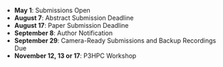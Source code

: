 - **May 1**: Submissions Open
- **August 7**: Abstract Submission Deadline
- **August 17**: Paper Submission Deadline
- **September 8**: Author Notification
- **September 29**: Camera-Ready Submissions and Backup Recordings Due
- **November 12, 13 or 17**: P3HPC Workshop
